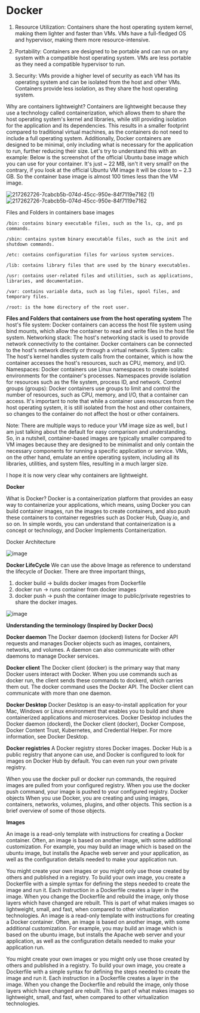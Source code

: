 # Docker
1. Resource Utilization: Containers share the host operating system kernel, making them lighter and faster than VMs. VMs have a full-fledged OS and hypervisor, making them more resource-intensive.

2. Portability: Containers are designed to be portable and can run on any system with a compatible host operating system. VMs are less portable as they need a compatible hypervisor to run.

3. Security: VMs provide a higher level of security as each VM has its operating system and can be isolated from the host and other VMs. Containers provide less isolation, as they share the host operating system.

   
Why are containers lightweight?
Containers are lightweight because they use a technology called containerization, which allows them to share the host operating system's kernel and libraries, while still providing isolation for the application and its dependencies. This results in a smaller footprint compared to traditional virtual machines, as the containers do not need to include a full operating system. Additionally, Docker containers are designed to be minimal, only including what is necessary for the application to run, further reducing their size.
Let's try to understand this with an example:
Below is the screenshot of the official Ubuntu base image which you can use for your container. It's just ~ 22 MB, isn't it very small? on the contrary, if you look at the official Ubuntu VM image it will be close to ~ 2.3 GB. So the container base image is almost 100 times less than the VM image.

![217262726-7cabcb5b-074d-45cc-950e-84f7119e7162 (1)](https://github.com/ganesh2001-11/Docker/assets/99542143/aaf8c0f6-2362-4567-ae77-16864c909e17)    ![217262726-7cabcb5b-074d-45cc-950e-84f7119e7162](https://github.com/ganesh2001-11/Docker/assets/99542143/c52f4a5a-2bad-4924-b7f0-bcda3f2df729)







Files and Folders in containers base images

    /bin: contains binary executable files, such as the ls, cp, and ps commands.

    /sbin: contains system binary executable files, such as the init and shutdown commands.

    /etc: contains configuration files for various system services.

    /lib: contains library files that are used by the binary executables.

    /usr: contains user-related files and utilities, such as applications, libraries, and documentation.

    /var: contains variable data, such as log files, spool files, and temporary files.

    /root: is the home directory of the root user.


**Files and Folders that containers use from the host operating system**
The host's file system: Docker containers can access the host file system using bind mounts, which allow the container to read and write files in the host file system.   Networking stack: The host's networking stack is used to provide network connectivity to the container. Docker containers can be connected to the host's network directly or through a virtual network. System calls: The host's kernel handles system calls from the container, which is how the container accesses the host's resources, such as CPU, memory, and I/O. Namespaces: Docker containers use Linux namespaces to create isolated environments for the container's processes. Namespaces provide isolation for resources such as the file system, process ID, and network. Control groups (groups): Docker containers use groups to limit and control the number of resources, such as CPU, memory, and I/O, that a container can access. It's important to note that while a container uses resources from the host operating system, it is still isolated from the host and other containers, so changes to the container do not affect the host or other containers.

	
Note: There are multiple ways to reduce your VM image size as well, but I am just talking about the default for easy comparison and understanding. So, in a nutshell, container-based images are typically smaller compared to VM images because they are designed to be minimalist and only contain the necessary components for running a specific application or service. VMs, on the other hand, emulate an entire operating system, including all its libraries, utilities, and system files, resulting in a much larger size.

I hope it is now very clear why containers are lightweight.


**Docker**


What is Docker?
Docker is a containerization platform that provides an easy way to containerize your applications, which means, using Docker you can build container images, run the images to create containers, and also push these containers to container regestries such as Docker Hub, Quay.io, and so on.
In simple words, you can understand that containerization is a concept or technology, and Docker Implements Containerization.

Docker Architecture


![image](https://github.com/ganesh2001-11/Docker/assets/99542143/6c2b3a6d-5352-4bce-b90e-d96208eeefb3)

**Docker LifeCycle**
We can use the above Image as reference to understand the lifecycle of Docker.
There are three important things,
1.	docker build -> builds docker images from Dockerfile
2.	docker run -> runs container from docker images
3.	docker push -> push the container image to public/private regestries to share the docker images.

   
![image](https://github.com/ganesh2001-11/Docker/assets/99542143/cca2ee12-af61-4f98-ab9c-6363eaab8e4b)


**Understanding the terminology (Inspired by Docker Docs)**

**Docker daemon**
The Docker daemon (dockerd) listens for Docker API requests and manages Docker objects such as images, containers, networks, and volumes. A daemon can also communicate with other daemons to manage Docker services.

**Docker client**
The Docker client (docker) is the primary way that many Docker users interact with Docker. When you use commands such as docker run, the client sends these commands to dockerd, which carries them out. The docker command uses the Docker API. The Docker client can communicate with more than one daemon.

**Docker Desktop**
Docker Desktop is an easy-to-install application for your Mac, Windows or Linux environment that enables you to build and share containerized applications and microservices. Docker Desktop includes the Docker daemon (dockerd), the Docker client (docker), Docker Compose, Docker Content Trust, Kubernetes, and Credential Helper. For more information, see Docker Desktop.

**Docker registries**
A Docker registry stores Docker images. Docker Hub is a public registry that anyone can use, and Docker is configured to look for images on Docker Hub by default. You can even run your own private registry.

When you use the docker pull or docker run commands, the required images are pulled from your configured registry. When you use the docker push command, your image is pushed to your configured registry. Docker objects
When you use Docker, you are creating and using images, containers, networks, volumes, plugins, and other objects. This section is a brief overview of some of those objects.

**Images**


An image is a read-only template with instructions for creating a Docker container. Often, an image is based on another image, with some additional customization. For example, you may build an image which is based on the ubuntu image, but installs the Apache web server and your application, as well as the configuration details needed to make your application run.

You might create your own images or you might only use those created by others and published in a registry. To build your own image, you create a Dockerfile with a simple syntax for defining the steps needed to create the image and run it. Each instruction in a Dockerfile creates a layer in the image. When you change the Dockerfile and rebuild the image, only those layers which have changed are rebuilt. This is part of what makes images so lightweight, small, and fast, when compared to other virtualization technologies.
An image is a read-only template with instructions for creating a Docker container. Often, an image is based on another image, with some additional customization. For example, you may build an image which is based on the ubuntu image, but installs the Apache web server and your application, as well as the configuration details needed to make your application run.

You might create your own images or you might only use those created by others and published in a registry. To build your own image, you create a Dockerfile with a simple syntax for defining the steps needed to create the image and run it. Each instruction in a Dockerfile creates a layer in the image. When you change the Dockerfile and rebuild the image, only those layers which have changed are rebuilt. This is part of what makes images so lightweight, small, and fast, when compared to other virtualization technologies.
